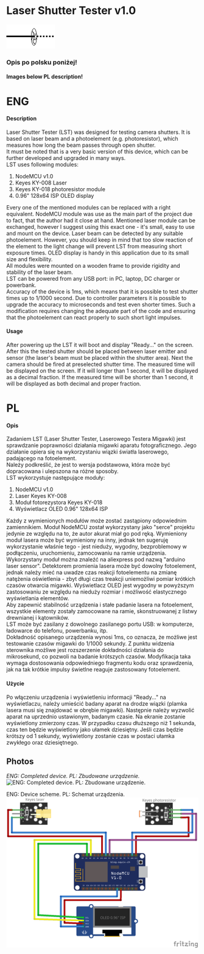 # Laser Shutter Tester v1.0  
![Logo](/images/LaserShutterTesterLogo.png)
### Opis po polsku poniżej!
#### Images below PL description!
# ENG
#### Description
Laser Shutter Tester (LST) was designed for testing camera shutters. It is based on laser beam and a photoelement (e.g. photoresistor), which measures how long the beam passes through open shutter.   
It must be noted that is a very basic version of this device, which can be further developed and upgraded in many ways.  
LST uses following modules:
1. NodeMCU v1.0
2. Keyes KY-008 Laser
3. Keyes KY-018 photoresistor module
4. 0.96" 128x64 ISP OLED display
  
Every one of the mentioned modules can be replaced with a right equivalent. NodeMCU module was use as the main part of the project due to fact, that the author had it close at hand. Mentioned laser module can be exchanged, however I suggest using this exact one - it's small, easy to use and mount on the device. Laser beam can be detected by any suitable photoelement. However, you should keep in mind that too slow reaction of the element to the light change will prevent LST from measuring short exposure times. OLED display is handy in this application due to its small size and flexibility.  
All modules were mounted on a wooden frame to provide rigidity and stability of the laser beam.  
LST can be powered from any USB port: in PC, laptop, DC charger or powerbank.  
Accuracy of the device is 1ms, which means that it is possible to test shutter times up to 1/1000 second. Due to controller parameters it is possible to upgrade the accuracy to microseconds and test even shorter times. Such a modification requires changing the adequate part of the code and ensuring that the photoelement can react properly to such short light impulses.

#### Usage
After powering up the LST it will boot and display "Ready..." on the screen. After this the tested shutter should be placed between laser emitter and sensor (the laser's beam must be placed within the shutter area). Next the camera should be fired at preselected shutter time. The measured time will be displayed on the screen. If it will longer than 1 second, it will be displayed as a decimal fraction. If the measured time will be shorter than 1 second, it will be displayed as both decimal and proper fraction.

# PL
#### Opis
Zadaniem LST (Laser Shutter Tester, Laserowego Testera Migawki) jest sprawdzanie poprawności działania migawki aparatu fotograficznego. Jego działanie opiera się na wykorzystaniu wiązki światła laserowego, padającego na fotoelement.  
Należy podkreślić, że jest to wersja podstawowa, która może być dopracowana i ulepszona na różne sposoby.  
LST wykorzystuje następujące moduły:
1. NodeMCU v1.0
2. Laser Keyes KY-008
3. Moduł fotorezystora Keyes KY-018
4. Wyświetlacz OLED 0.96" 128x64 ISP

Każdy z wymienionych modułów może zostać zastąpiony odpowiednim zamiennikiem. Moduł NodeMCU został wykorzystany jako "serce" projektu jedynie ze względu na to, że autor akurat miał go pod ręką. Wymieniony moduł lasera może być wymieniony na inny, jednak ten sugeruję wykorzystanie właśnie tego - jest nieduży, wygodny, bezproblemowy w podłączeniu, uruchomieniu, zamocowaniu na ramie urządzenia. Wykorzystany moduł można znaleźć na aliexpress pod nazwą "arduino laser sensor". Detektorem promienia lasera może być dowolny fotoelement, jednak należy mieć na uwadze czas reakcji fotoelementu na zmianę natężenia oświetlenia - zbyt długi czas treakcji uniemożliwi pomiar krótkich czasów otwarcia migawki. Wyświetlacz OLED jest wygodny w powyższym zastosowaniu ze względu na nieduży rozmiar i możliwość elastycznego wyświetlania elementów.  
Aby zapewnić stabilność urządzenia i stałe padanie lasera na fotoelement, wszystkie elementy zostały zamocowane na ramie, skonstruowanej z listwy drewnianej i kątowników.  
LST może być zasilany z dowolnego zasilanego portu USB: w komputerze, ładowarce do telefonu, powerbanku, itp.  
Dokładność opisanego urządzenia wynosi 1ms, co oznacza, że możliwe jest testowanie czasów migawki do 1/1000 sekundy. Z punktu widzenia sterownika możliwe jest rozszerzenie dokładności działania do mikrosekund, co pozwoli na badanie krótszych czasów. Modyfikacja taka wymaga dostosowania odpowiedniego fragmentu kodu oraz sprawdzenia, jak na tak krótkie impulsy świetlne reaguje zastosowany fotoelement.
  
#### Użycie
Po włączeniu urządzenia i wyświetleniu informacji "Ready..." na wyświetlaczu, należy umieścić badany aparat na drodze wiązki (plamka lasera musi się znajdować w obrębie migawki). Następnie należy wyzwolić aparat na uprzednio ustawionym, badanym czasie. Na ekranie zostanie wyświetlony zmierzony czas. W przypadku czasu dłuższego niż 1 sekunda, czas ten będzie wyświetlony jako ułamek dziesiętny. Jeśli czas będzie krótszy od 1 sekundy, wyświetlony zostanie czas w postaci ułamka zwykłego oraz dziesiętnego.  
  
## Photos
  
_ENG: Completed device. PL: Zbudowane urządzenie._  
![ENG: Completed device. PL: Zbudowane urządzenie.](/images/LST.png)  
  
ENG: Device scheme. PL: Schemat urządzenia.  
![ENG: Device scheme. PL: Schemat urządzenia.](/images/laser_bb.png)  

